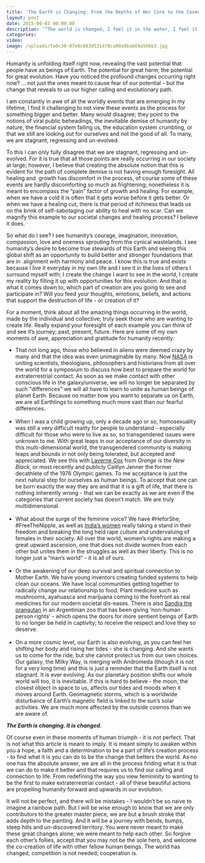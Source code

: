 ```yaml
---
title: 'The Earth is Changing: From the Depths of Her Core to the Cosmos'
layout: post
date: 2015-06-03 00:00:00
description: '“The world is changed, I feel it in the water, I feel it in the earth. I smell it in the air.“ - Galadriel, Lord of the Rings'
categories:
video: 
image: /uploads/fe0c30-07e0c683d531478ca90a9bab69a596b3.jpg
---
```



Humanity is unfolding itself right now, revealing the vast potential that people have as beings of Earth. The potential for great harm; the potential for great evolution. Have you noticed the profound changes occurring right now? … not just the ones meant to cause fear of our potential - but the change that reveals to us our higher calling and evolutionary path.

I am constantly in awe of all the worldly events that are emerging in my lifetime, I find it challenging to not view these events as the process for something bigger and better. Many would disagree; they point to the notions of viral public beheadings, the inevitable demise of humanity by nature, the financial system failing us, the education system crumbling, or that we still are looking out for ourselves and not the good of all. To many, we are stagnant, regressing and un-evolved.

To this I can only fully disagree that we are stagnant, regressing and un-evolved. For it is true that all those points are really occurring in our society at large; however, I believe that creating the absolute notion that this is evident for the path of complete demise is not having enough foresight. All healing and&nbsp; growth has discomfort in the process, of course some of these events are hardly discomforting so much as frightening; nonetheless it is meant to encompass the “pain” factor of growth and healing. For example, when we have a cold it is often that it gets worse before it gets better. Or when we have a healing cut, there is that period of itchiness that leads us on the brink of self-sabotaging our ability to heal with no scar. Can we magnify this example to our societal changes and healing process? I believe it does.

So what do I see? I see humanity’s courage, imagination, innovation, compassion, love and oneness sprouting from the cynical wastelands. I see humanity’s desire to become true stewards of this Earth and seeing this global shift as an opportunity to build better and stronger foundations that are in&nbsp; alignment with harmony and peace. I know this is true and exists because I live it everyday in my own life and I see it in the lives of others I surround myself with; I create the change I want to see in the world, I create my reality by filling it up with opportunities for this evolution. And that is what it comes down to, which part of creation are you going to see and participate in? Will you feed your thoughts, emotions, beliefs, and actions that support the destruction of life - or creation of it?

For a moment, think about all the amazing things occurring in the world, made by the individual and collective; truly seek those who are wanting to create life. Really expand your foresight of each example you can think of and see it’s journey; past, present, future. Here are some of my own moments of awe, appreciation and gratitude for humanity recently:

* That not long ago, those who believed in aliens were deemed crazy by many and that the idea was even unimaginable by many. Now [NASA](http://www.collective-evolution.com/2014/09/25/nasa-bring-scientists-theologians-together-to-prepare-world-for-extraterrestrial-contact/) is uniting scientists, theologians, philosophers and historians from all over the world for a symposium to discuss how best to prepare the world for extraterrestrial contact. As soon as we make contact with other conscious life in the galaxy/universe, we will no longer be separated by such "differences" we will all have to learn to unite as human beings of planet Earth. Because no matter how you want to separate us on Earth, we are all Earthlings to something much more vast than our fearful differences.
  <br>&nbsp;
* When I was a child growing up, only a decade ago or so, homosexuality was still a very difficult reality for people to understand - especially difficult for those who were to live as so, so transgendered issues were unknown to me. With great leaps in our acceptance of our diversity in this multi-dimensional world, the transgendered community is making leaps and bounds in not only being tolerated, but accepted and appreciated. We see this with [Laverne Cox](https://mic.com/articles/119904/laverne-cox-praised-caitlyn-jenner-but-reminded-us-there-s-still-working-to-be-done) from *Orange is the New Black*, or most recently and publicly Caitlyn Jenner the former decathlete of the 1976 Olympic games. To me acceptance is just the next natural step for ourselves as human beings. To accept that one can be born exactly the way they are and that it is a gift of life, that there is nothing inherently wrong - that we can be exactly as we are even if the categories that current society has doesn’t match. We are truly multidimensional.
  <br>&nbsp;
* What about the surge of the feminine voice? We have #HeforShe, #FreeTheNipple, as well as [India’s women](http://www.huffingtonpost.com/2015/04/24/bombaebs-vproud-sexual-assault-india-video_n_7137922.html) really taking a stand in their freedom and breaking the long held rape culture and undervaluing of females in their society. All over the world, women’s rights are making a great upward ascension, one that does not divide women from each other but unites them in the struggles as well as their liberty. This is no longer just a “man’s world” - it is all of ours.
  <br>&nbsp;
* Or the awakening of our deep survival and spiritual connection to Mother Earth. We have young inventors creating funded systems to help clean our oceans. We have local communities getting together to radically change our relationship to food. Plant medicine such as mushrooms, ayahuasca and marijuana coming to the forefront as real medicines for our modern societal dis-eases. There is also [Sandra the orangutan](http://www.independent.co.uk/news/world/americas/sandra-the-orangutan-inside-argentina-zoo-granted-human-rights-in-landmark-ruling-9940202.html) in an Argentinian zoo that has been giving ‘non-human person rights’ - which opens the doors for more sentient beings of Earth to no longer be held in captivity; to receive the respect and love they so deserve.
  <br>&nbsp;
* On a more cosmic level, our Earth is also evolving, as you can feel her shifting her body and rising her tides - she is changing. And she wants us to come for the ride, but she cannot protect us from our own choices. Our galaxy, the Milky Way, is merging with Andromeda (though it is not for a very long time) and this is just a reminder that the Earth itself is not stagnant. It is ever evolving. As our planetary position shifts our whole world will too, it is inevitable. If this is hard to believe - the moon, the closest object in space to us, affects our tides and moods when it moves around Earth. Geomagnetic storms, which is a worldwide disturbance of Earth’s magnetic field is linked to the sun’s solar activities. We are much more affected by the outside cosmos than we are aware of.

***The Earth is changing. It is changed.***

Of course even in these moments of human triumph - it is not perfect. That is not what this article is meant to imply. It is meant simply to awaken within you a hope, a faith and a determination to be a part of life’s creation process - to find what it is you can do to be the change that betters the world. As no one has the absolute answer, we are all in the process finding what it is that we can do to make it better and that requires us to find our calling and connection to life. From redefining the way you view femininity to wanting to be the first to make extraterrestrial contact - all of these beautiful actions are propelling humanity forward and upwards in our evolution.

It will not be perfect, and there will be mistakes - I wouldn’t be so naive to imagine a rainbow path. But I will be wise enough to know that we are only contributors to the greater master piece, we are but a brush stroke that adds depth to the painting. And it will be a journey with bends, bumps, steep hills and un-discovered territory. You were never meant to make these great changes alone; we were meant to help each other. So forgive each other’s follies, accept that you may not be the sole hero, and welcome the co-creation of life with other fellow human beings. The world has changed, competition is not needed; cooperation is.